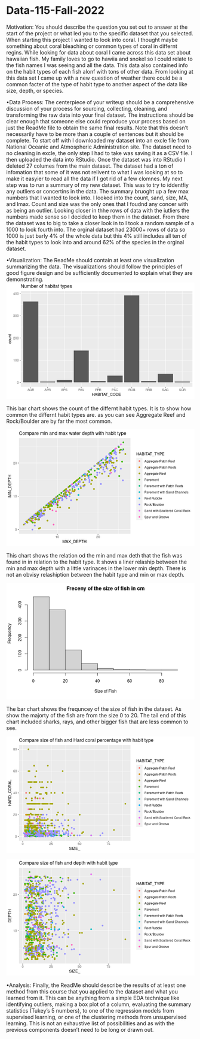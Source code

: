 # Data-115-Fall-2022

Motivation: You should describe the question you set out to answer at the start of the project or
what led you to the specific dataset that you selected.
When starting this project I wanted to look into coral. I thought maybe something about coral bleaching or common types of coral in differnt regins. While looking for data about coral I came across this data set about hawaiian fish. My family loves to go to hawiia and snokel so I could relate to the fish names I was seeing and all the data. This data also contained info on the habit types of each fish alonf with tons of other data. From looking at this data set I came up with a new question of weather there could be a common facter of the type of habit type to another aspect of the data like size, depth, or species.

•Data Process: The centerpiece of your writeup should be a comprehensive discussion of your
process for sourcing, collecting, cleaning, and transforming the raw data into your final dataset. The
instructions should be clear enough that someone else could reproduce your process based on just the
ReadMe file to obtain the same final results. Note that this doesn’t necessarily have to be more than
a couple of sentences but it should be complete.
To start off with I downloaded my dataset into an excle file from National Oceanic and Atmospheric Administration site. The dataset need to no cleaning in excle, the only step I had to take was saving it as a CSV file. I then uploaded the data into RStudio. Once the dataset was into RStudio I deleted 27 columes from the main dataset. The dataset had a ton of infomation that some of it was not relivent to what I was looking at so to make it easyier to read all the data if I got rid of a few clomnes. My next step was to run a summary of my new dataset. This was to try to iddentfiy any outliers or concertins in the data. The summary bruoght up a few max numbers that I wanted to look into. I looked into the count, sand, size, MA, and lmax. Count and size was the only ones that I foudnd any concer with as being an outlier. Looking closer in thhe rows of data with the iutliers the numbers made sense so I decided to keep them in the dataset. From there the dataset was to big to take a closer look in to I took a random sample of a 1000 to look fourth into. The orginal dataset had 23000+ rows of data so 1000 is just barly 4% of the whole data but this 4% still includes all ten of the habit types to look into and around 62% of the species in the orginal dataset.

•Visualization: The ReadMe should contain at least one visualization summarizing the data. The
visualizations should follow the principles of good figure design and be sufficiently documented to
explain what they are demonstrating.
![alt text](https://raw.githubusercontent.com/gabiisaak/Data-115-Fall-2022/main/Hab.%20Num..png)

This bar chart shows the count of the differnt habit types. It is to show how common the differnt habit types are. as you can see Aggregate Reef and Rock/Boulder are by far the most common.

![alt text](https://raw.githubusercontent.com/gabiisaak/Data-115-Fall-2022/main/Wat.%20Dep.%20Hab..png)

This chart shows the relation od the min and max deth that the fish was found in in relation to the habit type. It shows a liner relaship between the min and max depth with a little varinaces in the lower min depth. There is not an obvisy relashiption between the habit type and min or max depth.

![alt text](https://raw.githubusercontent.com/gabiisaak/Data-115-Fall-2022/main/Size%20Num..png)

The bar chart shows the frequncey of the size of fish in the dataset. As show the majorty of the fish are from the size 0 to 20. The tail end of this chart included sharks, rays, and other bigger fish that are less common to see.

![alt text](https://raw.githubusercontent.com/gabiisaak/Data-115-Fall-2022/main/Hard%20Hab.png)



![alt text](https://raw.githubusercontent.com/gabiisaak/Data-115-Fall-2022/main/Size%20Hab.png)



•Analysis: Finally, the ReadMe should describe the results of at least one method from this course
that you applied to the dataset and what you learned from it. This can be anything from a simple EDA
technique like identifying outliers, making a box plot of a column, evaluating the summary statistics
(Tukey’s 5 numbers), to one of the regression models from supervised learning, or one of the clustering
methods from unsupervised learning. This is not an exhaustive list of possibilities and as with the
previous components doesn’t need to be long or drawn out.
